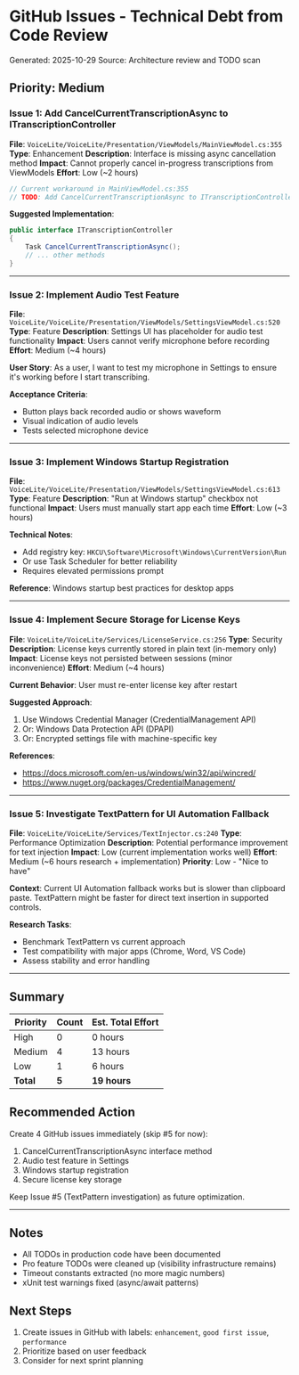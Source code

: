 # GitHub Issues - Technical Debt from Code Review

Generated: 2025-10-29
Source: Architecture review and TODO scan

## Priority: Medium

### Issue 1: Add CancelCurrentTranscriptionAsync to ITranscriptionController
**File**: `VoiceLite/VoiceLite/Presentation/ViewModels/MainViewModel.cs:355`
**Type**: Enhancement
**Description**: Interface is missing async cancellation method
**Impact**: Cannot properly cancel in-progress transcriptions from ViewModels
**Effort**: Low (~2 hours)

```csharp
// Current workaround in MainViewModel.cs:355
// TODO: Add CancelCurrentTranscriptionAsync to ITranscriptionController
```

**Suggested Implementation**:
```csharp
public interface ITranscriptionController
{
    Task CancelCurrentTranscriptionAsync();
    // ... other methods
}
```

---

### Issue 2: Implement Audio Test Feature
**File**: `VoiceLite/VoiceLite/Presentation/ViewModels/SettingsViewModel.cs:520`
**Type**: Feature
**Description**: Settings UI has placeholder for audio test functionality
**Impact**: Users cannot verify microphone before recording
**Effort**: Medium (~4 hours)

**User Story**: As a user, I want to test my microphone in Settings to ensure it's working before I start transcribing.

**Acceptance Criteria**:
- Button plays back recorded audio or shows waveform
- Visual indication of audio levels
- Tests selected microphone device

---

### Issue 3: Implement Windows Startup Registration
**File**: `VoiceLite/VoiceLite/Presentation/ViewModels/SettingsViewModel.cs:613`
**Type**: Feature
**Description**: "Run at Windows startup" checkbox not functional
**Impact**: Users must manually start app each time
**Effort**: Low (~3 hours)

**Technical Notes**:
- Add registry key: `HKCU\Software\Microsoft\Windows\CurrentVersion\Run`
- Or use Task Scheduler for better reliability
- Requires elevated permissions prompt

**Reference**: Windows startup best practices for desktop apps

---

### Issue 4: Implement Secure Storage for License Keys
**File**: `VoiceLite/VoiceLite/Services/LicenseService.cs:256`
**Type**: Security
**Description**: License keys currently stored in plain text (in-memory only)
**Impact**: License keys not persisted between sessions (minor inconvenience)
**Effort**: Medium (~4 hours)

**Current Behavior**: User must re-enter license key after restart

**Suggested Approach**:
1. Use Windows Credential Manager (CredentialManagement API)
2. Or: Windows Data Protection API (DPAPI)
3. Or: Encrypted settings file with machine-specific key

**References**:
- https://docs.microsoft.com/en-us/windows/win32/api/wincred/
- https://www.nuget.org/packages/CredentialManagement/

---

### Issue 5: Investigate TextPattern for UI Automation Fallback
**File**: `VoiceLite/VoiceLite/Services/TextInjector.cs:240`
**Type**: Performance Optimization
**Description**: Potential performance improvement for text injection
**Impact**: Low (current implementation works well)
**Effort**: Medium (~6 hours research + implementation)
**Priority**: Low - "Nice to have"

**Context**: Current UI Automation fallback works but is slower than clipboard paste. TextPattern might be faster for direct text insertion in supported controls.

**Research Tasks**:
- Benchmark TextPattern vs current approach
- Test compatibility with major apps (Chrome, Word, VS Code)
- Assess stability and error handling

---

## Summary

| Priority | Count | Est. Total Effort |
|----------|-------|-------------------|
| High     | 0     | 0 hours          |
| Medium   | 4     | 13 hours         |
| Low      | 1     | 6 hours          |
| **Total**| **5** | **19 hours**     |

## Recommended Action

Create 4 GitHub issues immediately (skip #5 for now):
1. CancelCurrentTranscriptionAsync interface method
2. Audio test feature in Settings
3. Windows startup registration
4. Secure license key storage

Keep Issue #5 (TextPattern investigation) as future optimization.

---

## Notes

- All TODOs in production code have been documented
- Pro feature TODOs were cleaned up (visibility infrastructure remains)
- Timeout constants extracted (no more magic numbers)
- xUnit test warnings fixed (async/await patterns)

## Next Steps

1. Create issues in GitHub with labels: `enhancement`, `good first issue`, `performance`
2. Prioritize based on user feedback
3. Consider for next sprint planning
